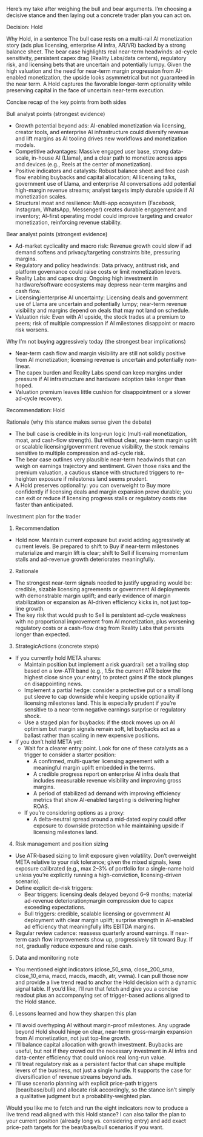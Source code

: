 Here’s my take after weighing the bull and bear arguments. I’m choosing a decisive stance and then laying out a concrete trader plan you can act on.

Decision: Hold

Why Hold, in a sentence
The bull case rests on a multi-rail AI monetization story (ads plus licensing, enterprise AI infra, AR/VR) backed by a strong balance sheet. The bear case highlights real near-term headwinds: ad-cycle sensitivity, persistent capex drag (Reality Labs/data centers), regulatory risk, and licensing bets that are uncertain and potentially lumpy. Given the high valuation and the need for near-term margin progression from AI-enabled monetization, the upside looks asymmetrical but not guaranteed in the near term. A Hold captures the favorable longer-term optionality while preserving capital in the face of uncertain near-term execution.

Concise recap of the key points from both sides

Bull analyst points (strongest evidence)
- Growth potential beyond ads: AI-enabled monetization via licensing, creator tools, and enterprise AI infrastructure could diversify revenue and lift margins as AI tooling drives new workflows and monetization models.
- Competitive advantages: Massive engaged user base, strong data-scale, in-house AI (Llama), and a clear path to monetize across apps and devices (e.g., Reels at the center of monetization).
- Positive indicators and catalysts: Robust balance sheet and free cash flow enabling buybacks and capital allocation; AI licensing talks, government use of Llama, and enterprise AI conversations add potential high-margin revenue streams; analyst targets imply durable upside if AI monetization scales.
- Structural moat and resilience: Multi-app ecosystem (Facebook, Instagram, WhatsApp, Messenger) creates durable engagement and inventory; AI-first operating model could improve targeting and creator monetization, reinforcing revenue stability.

Bear analyst points (strongest evidence)
- Ad-market cyclicality and macro risk: Revenue growth could slow if ad demand softens and privacy/targeting constraints bite, pressuring margins.
- Regulatory and policy headwinds: Data privacy, antitrust risk, and platform governance could raise costs or limit monetization levers.
- Reality Labs and capex drag: Ongoing high investment in hardware/software ecosystems may depress near-term margins and cash flow.
- Licensing/enterprise AI uncertainty: Licensing deals and government use of Llama are uncertain and potentially lumpy; near-term revenue visibility and margins depend on deals that may not land on schedule.
- Valuation risk: Even with AI upside, the stock trades at a premium to peers; risk of multiple compression if AI milestones disappoint or macro risk worsens.

Why I’m not buying aggressively today (the strongest bear implications)
- Near-term cash flow and margin visibility are still not solidly positive from AI monetization; licensing revenue is uncertain and potentially non-linear.
- The capex burden and Reality Labs spend can keep margins under pressure if AI infrastructure and hardware adoption take longer than hoped.
- Valuation premium leaves little cushion for disappointment or a slower ad-cycle recovery.

Recommendation: Hold

Rationale (why this stance makes sense given the debate)
- The bull case is credible in its long-run logic (multi-rail monetization, moat, and cash-flow strength). But without clear, near-term margin uplift or scalable licensing/government revenue visibility, the stock remains sensitive to multiple compression and ad-cycle risk.
- The bear case outlines very plausible near-term headwinds that can weigh on earnings trajectory and sentiment. Given those risks and the premium valuation, a cautious stance with structured triggers to re-heighten exposure if milestones land seems prudent.
- A Hold preserves optionality: you can overweight to Buy more confidently if licensing deals and margin expansion prove durable; you can exit or reduce if licensing progress stalls or regulatory costs rise faster than anticipated.

Investment plan for the trader

1) Recommendation
- Hold now. Maintain current exposure but avoid adding aggressively at current levels. Be prepared to shift to Buy if near-term milestones materialize and margin lift is clear; shift to Sell if licensing momentum stalls and ad-revenue growth deteriorates meaningfully.

2) Rationale
- The strongest near-term signals needed to justify upgrading would be: credible, sizable licensing agreements or government AI deployments with demonstrable margin uplift; and early evidence of margin stabilization or expansion as AI-driven efficiency kicks in, not just top-line growth.
- The key risk that would push to Sell is persistent ad-cycle weakness with no proportional improvement from AI monetization, plus worsening regulatory costs or a cash-flow drag from Reality Labs that persists longer than expected.

3) StrategicActions (concrete steps)
- If you currently hold META shares:
  - Maintain position but implement a risk guardrail: set a trailing stop based on a low-ATR band (e.g., 1.5x the current ATR below the highest close since your entry) to protect gains if the stock plunges on disappointing news.
  - Implement a partial hedge: consider a protective put or a small long put sleeve to cap downside while keeping upside optionality if licensing milestones land. This is especially prudent if you’re sensitive to a near-term negative earnings surprise or regulatory shock.
  - Use a staged plan for buybacks: if the stock moves up on AI optimism but margin signals remain soft, let buybacks act as a ballast rather than scaling in new expensive positions.
- If you don’t hold META yet:
  - Wait for a clearer entry point. Look for one of these catalysts as a trigger to consider a starter position:
    - A confirmed, multi-quarter licensing agreement with a meaningful margin uplift embedded in the terms.
    - A credible progress report on enterprise AI infra deals that includes measurable revenue visibility and improving gross margins.
    - A period of stabilized ad demand with improving efficiency metrics that show AI-enabled targeting is delivering higher ROAS.
  - If you’re considering options as a proxy:
    - A delta-neutral spread around a mid-dated expiry could offer exposure to downside protection while maintaining upside if licensing milestones land.

4) Risk management and position sizing
- Use ATR-based sizing to limit exposure given volatility. Don’t overweight META relative to your risk tolerance; given the mixed signals, keep exposure calibrated (e.g., max 2–3% of portfolio for a single-name hold unless you’re explicitly running a high-conviction, licensing-driven scenario).
- Define explicit de-risk triggers:
  - Bear triggers: licensing deals delayed beyond 6–9 months; material ad-revenue deterioration;margin compression due to capex exceeding expectations.
  - Bull triggers: credible, scalable licensing or government AI deployment with clear margin uplift; surprise strength in AI-enabled ad efficiency that meaningfully lifts EBITDA margins.
- Regular review cadence: reassess quarterly around earnings. If near-term cash flow improvements show up, progressively tilt toward Buy. If not, gradually reduce exposure and raise cash.

5) Data and monitoring note
- You mentioned eight indicators (close_50_sma, close_200_sma, close_10_ema, macd, macds, macdh, atr, vwma). I can pull those now and provide a live trend read to anchor the Hold decision with a dynamic signal table. If you’d like, I’ll run that fetch and give you a concise readout plus an accompanying set of trigger-based actions aligned to the Hold stance.

6) Lessons learned and how they sharpen this plan
- I’ll avoid overhyping AI without margin-proof milestones. Any upgrade beyond Hold should hinge on clear, near-term gross-margin expansion from AI monetization, not just top-line growth.
- I’ll balance capital allocation with growth investment. Buybacks are useful, but not if they crowd out the necessary investment in AI infra and data-center efficiency that could unlock real long-run value.
- I’ll treat regulatory risk as a persistent factor that can shape multiple levers of the business, not just a single hurdle. It supports the case for diversification of revenue streams beyond ads.
- I’ll use scenario planning with explicit price-path triggers (bear/base/bull) and allocate risk accordingly, so the stance isn’t simply a qualitative judgment but a probability-weighted plan.

Would you like me to fetch and run the eight indicators now to produce a live trend read aligned with this Hold stance? I can also tailor the plan to your current position (already long vs. considering entry) and add exact price-path targets for the bear/base/bull scenarios if you want.